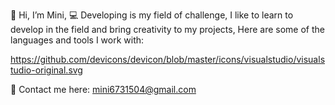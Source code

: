  👋 Hi, I’m Mini,
 💻 Developing is my field of challenge, I like to learn to develop in the field and bring creativity to my projects,
 Here are some of the languages and tools I work with:
 
 https://github.com/devicons/devicon/blob/master/icons/visualstudio/visualstudio-original.svg
 



📧 Contact me here: mini6731504@gmail.com


<!---
MiniDzaldov/MiniDzaldov is a ✨ special ✨ repository because its `README.md` (this file) appears on your GitHub profile.
You can click the Preview link to take a look at your changes.
--->
